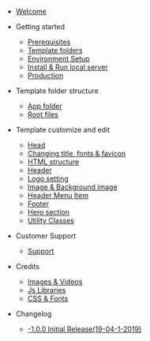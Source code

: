 <!-- docs/_sidebar.md -->
* [Welcome](/)

- Getting started
    
    - [Prerequisites](prerequisites.md)
    - [Template folders](template-folders.md)
    - [Environment Setup](environment.md)
    - [Install & Run local server](install-ruserver.md)
    - [Production](production.md)
- Template folder structure 
    - [App folder](app-folder.md)
    - [Root files](root-files.md)
    
- Template customize and edit
     - [Head](head.md)
     - [Changing title, fonts & favicon ](title-font-favicon.md)
     - [HTML structure](html-structure.md)
     - [Header](header.md)
     - [Logo setting](logo-setting.md)
     - [Image & Background image](image-background.md)
     - [Header Menu Item](header-menu.md)
     - [Footer](footer.md)
     - [Hero section](hero-section.md)
     - [Utility Classes](utility-classes.md)
    
- Customer Support
    - [Support](support.md)
- Credits
    - [Images & Videos](images-videos.md)    
    - [Js Libraries](js-libraries.md)    
    - [CSS & Fonts](css-fonts.md)    
* Changelog

    * [-1.0.0 Initial Release(19-04-1-2019)](changelog.md)

